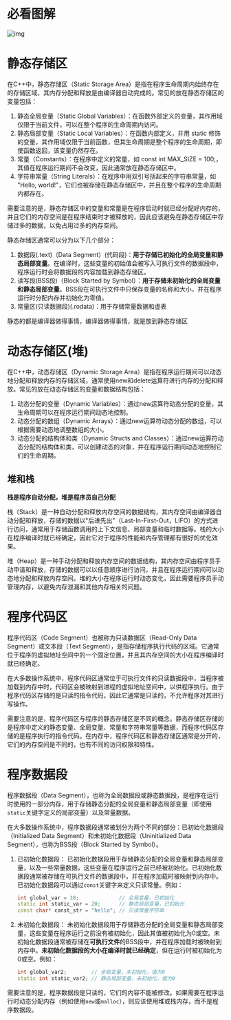 # 必看图解

![img](https://img-blog.csdnimg.cn/2020082616593663.png?x-oss-process=image/watermark,type_ZmFuZ3poZW5naGVpdGk,shadow_10,text_aHR0cHM6Ly9ibG9nLmNzZG4ubmV0L0pNVzE0MDc=,size_16,color_FFFFFF,t_70#pic_center)

# 静态存储区

在C++中，静态存储区（Static Storage Area）是指在程序生命周期内始终存在的存储区域，其内存分配和释放是由编译器自动完成的。常见的放在静态存储区的变量包括：

1. 静态全局变量（Static Global Variables）：在函数外部定义的变量，其作用域仅限于当前文件，可以在整个程序的生命周期内访问。
2. 静态局部变量（Static Local Variables）：在函数内部定义，并用 static 修饰的变量，其作用域仅限于当前函数，但其生命周期是整个程序的生命周期，即使函数返回，该变量仍然存在。
3. 常量（Constants）：在程序中定义的常量，如 const int MAX_SIZE = 100;，其值在程序运行期间不会改变，因此通常放在静态存储区中。
4. 字符串常量（String Literals）：在程序中用双引号括起来的字符串常量，如 "Hello, world!"，它们也被存储在静态存储区中，并且在整个程序的生命周期内都存在。

需要注意的是，静态存储区中的变量和常量是在程序启动时就已经分配好内存的，并且它们的内存空间是在程序结束时才被释放的，因此应该避免在静态存储区中存储过多的数据，以免占用过多的内存空间。



静态存储区通常可以分为以下几个部分：

1. 数据段(.text)（Data Segment）(代码段)：**用于存储已初始化的全局变量和静态局部变量**。在编译时，这些变量的初始值会被写入可执行文件的数据段中，程序运行时会将数据段的内容加载到静态存储区。
2. 读写段(BSS段)（Block Started by Symbol）：**用于存储未初始化的全局变量和静态局部变量**。BSS段在可执行文件中只保存变量的名称和大小，并在程序运行时分配内存并初始化为零值。
3. 常量区(只读数据段)(.rodata)：用于存储常量数据和虚表

静态的都是编译器做得事情，编译器做得事情，就是放到静态存储区





# 动态存储区(堆)

在C++中，动态存储区（Dynamic Storage Area）是指在程序运行期间可以动态地分配和释放内存的存储区域，通常使用new和delete运算符进行内存的分配和释放。常见的放在动态存储区的变量和数据结构包括：

1. 动态分配的变量（Dynamic Variables）：通过new运算符动态分配的变量，其生命周期可以在程序运行期间动态地控制。
2. 动态分配的数组（Dynamic Arrays）：通过new运算符动态分配的数组，可以根据需要动态地调整数组的大小。
3. 动态分配的结构体和类（Dynamic Structs and Classes）：通过new运算符动态分配的结构体和类，可以创建动态的对象，并在程序运行期间动态地控制它们的生命周期。



## 堆和栈

**栈是程序自动分配，堆是程序员自己分配**

栈（Stack）是一种自动分配和释放内存空间的数据结构，其内存空间由编译器自动分配和释放，存储的数据以"后进先出"（Last-In-First-Out，LIFO）的方式进行访问，通常用于存储函数调用的上下文信息、局部变量和临时数据等。栈的大小在程序编译时就已经确定，因此它对于程序的性能和内存管理都有很好的优化效果。

堆（Heap）是一种手动分配和释放内存空间的数据结构，其内存空间由程序员手动申请和释放，存储的数据可以以任意顺序进行访问，并且在程序运行期间可以动态地分配和释放内存空间。堆的大小在程序运行时动态变化，因此需要程序员手动管理内存，以避免内存泄漏和其他内存相关的问题。



# 程序代码区

程序代码区（Code Segment）也被称为只读数据区（Read-Only Data Segment）或文本段（Text Segment），是指存储程序执行代码的区域。它通常位于程序的虚拟地址空间中的一个固定位置，并且其内存空间的大小在程序编译时就已经确定。

在大多数操作系统中，程序代码区通常位于可执行文件的只读数据段中，当程序被加载到内存中时，代码区会被映射到进程的虚拟地址空间中，以供程序执行。由于程序代码区存储的是只读的指令代码，因此它通常是只读的，不允许程序对其进行写操作。

需要注意的是，程序代码区与程序的静态存储区是不同的概念。静态存储区存储的是程序中定义的静态变量、全局变量、常量和字符串常量等数据，而程序代码区存储的是程序执行的指令代码。在内存中，程序代码区和静态存储区通常是分开的，它们的内存空间是不同的，也有不同的访问权限和特性。





# 程序数据段

程序数据段（Data Segment），也称为全局数据段或静态数据段，是程序在运行时使用的一部分内存，用于存储静态分配的全局变量和静态局部变量（即使用`static`关键字定义的局部变量）以及常量数据。

在大多数操作系统中，程序数据段通常被划分为两个不同的部分：已初始化数据段（Initialized Data Segment）和未初始化数据段（Uninitialized Data Segment），也称为BSS段（Block Started by Symbol）。

1. 已初始化数据段：
   已初始化数据段用于存储静态分配的全局变量和静态局部变量，以及一些常量数据，这些变量在程序运行之前已经被初始化。已初始化数据段通常被存储在可执行文件的数据段中，并在程序加载时被映射到内存中。已初始化数据段可以通过`const`关键字来定义只读常量。例如：

   ```c++
   int global_var = 10;             // 全局变量，已初始化
   static int static_var = 20;      // 静态局部变量，已初始化
   const char* const_str = "hello"; // 只读常量字符串
   ```

2. 未初始化数据段：
   未初始化数据段用于存储静态分配的全局变量和静态局部变量，这些变量在程序运行之前没有被初始化，因此其值被初始化为0或空。未初始化数据段通常被存储在**可执行文件**的BSS段中，并在程序加载时被映射到内存中。**未初始化数据段的大小在编译时就已经确定**，但在运行时被初始化为0或空。例如：

   ```c++
   int global_var2;        // 全局变量，未初始化，值为0
   static int static_var2; // 静态局部变量，未初始化，值为0
   ```

需要注意的是，程序数据段是只读的，它们的内容不能被修改。如果需要在程序运行时动态分配内存（例如使用`new`或`malloc`），则应该使用堆或栈内存，而不是程序数据段。
